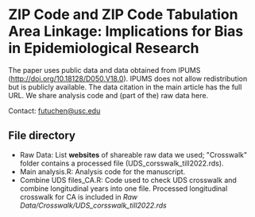 # ZIP Code and ZIP Code Tabulation Area Linkage: Implications for Bias in Epidemiological Research
 
The paper uses public data and data obtained from IPUMS (http://doi.org/10.18128/D050.V18.0). IPUMS does not allow redistribution but is publicly available. The data citation in the main article has the full URL. We share analysis code and (part of the) raw data here.  
 
 Contact: futuchen@usc.edu
 

## File directory

* Raw Data: List **websites** of shareable raw data we used; "Crosswalk" folder contains a processed file (UDS_corsswalk_till2022.rds).
* Main analysis.R: Analysis code for the manuscript.
* Combine UDS files_CA.R: Code used to check UDS crosswalk and combine longitudinal years into one file. Processed longitudinal crosswalk for CA is included in *Raw Data/Crosswalk/UDS_corsswalk_till2022.rds*

